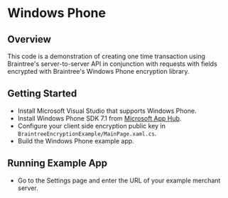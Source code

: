# Windows Phone

## Overview

This code is a demonstration of creating one time transaction using Braintree's server-to-server API in conjunction with requests with fields encrypted with Braintree's Windows Phone encryption library.

## Getting Started

* Install Microsoft Visual Studio that supports Windows Phone.
* Install Windows Phone SDK 7.1 from [Microsoft App Hub](http://create.msdn.com/en-us/home/getting_started).
* Configure your client side encryption public key in `BraintreeEncryptionExample/MainPage.xaml.cs`.
* Build the Windows Phone example app.

## Running Example App

* Go to the Settings page and enter the URL of your example merchant server.
